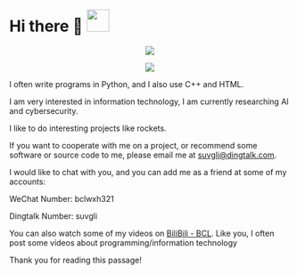 # Hi there 👋   <img src='https://user-images.githubusercontent.com/74038190/206662607-d9e7591e-bbf9-42f9-9386-29efc927bc16.gif' width="40">

<p align="center">
  <a href="https://github.com/Anmol-Baranwal">
    <img src="https://readme-typing-svg.demolab.com/?font=Fira+Code&center=true&weight=360&size=24&pause=800&color=6495ED&width=600&height=80&lines=Python+Ai+Developer;Student+Hacker;Enjoy+Learning+Math;Keep+improving"/>      </a>
</p>

<p align="center">
  <a href="https://github.com/anuraghazra/github-readme-stats">
    <img src="https://github-readme-stats.vercel.app/api?username=ljy-002&show_icons=true&theme=shades-of-purple">
  </a>
</p>

I often write programs in Python, and I also use C++ and HTML.

I am very interested in information technology, I am currently researching AI and cybersecurity.

I like to do interesting projects like rockets.

If you want to cooperate with me on a project, or recommend some software or source code to me, please email me at suvgli@dingtalk.com.

I would like to chat with you, and you can add me as a friend at some of my accounts:

WeChat Number: bclwxh321

Dingtalk Number: suvgli

You can also watch some of my videos on [BiliBili - BCL](https://space.bilibili.com/1543403511). Like you, I often post some videos about programming/information technology

Thank you for reading this passage!
